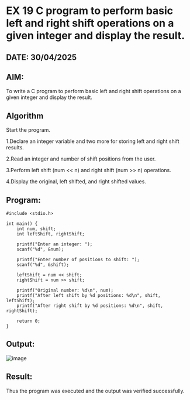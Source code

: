 # EX 19 C program to perform basic left and right shift operations on a given integer and display the result.
## DATE: 30/04/2025
## AIM:
To write a C program to perform basic left and right shift operations on a given integer and display the result.

## Algorithm
Start the program.

1.Declare an integer variable and two more for storing left and right shift results.

2.Read an integer and number of shift positions from the user.

3.Perform left shift (num << n) and right shift (num >> n) operations.

4.Display the original, left shifted, and right shifted values.

## Program:
```
#include <stdio.h>

int main() {
    int num, shift;
    int leftShift, rightShift;

    printf("Enter an integer: ");
    scanf("%d", &num);

    printf("Enter number of positions to shift: ");
    scanf("%d", &shift);

    leftShift = num << shift;
    rightShift = num >> shift;

    printf("Original number: %d\n", num);
    printf("After left shift by %d positions: %d\n", shift, leftShift);
    printf("After right shift by %d positions: %d\n", shift, rightShift);

    return 0;
}
```

## Output:
![image](https://github.com/user-attachments/assets/3f4ee992-b1b4-4bf8-bbb0-fd190988765f)



## Result:
Thus the program was executed and the output was verified successfully.
